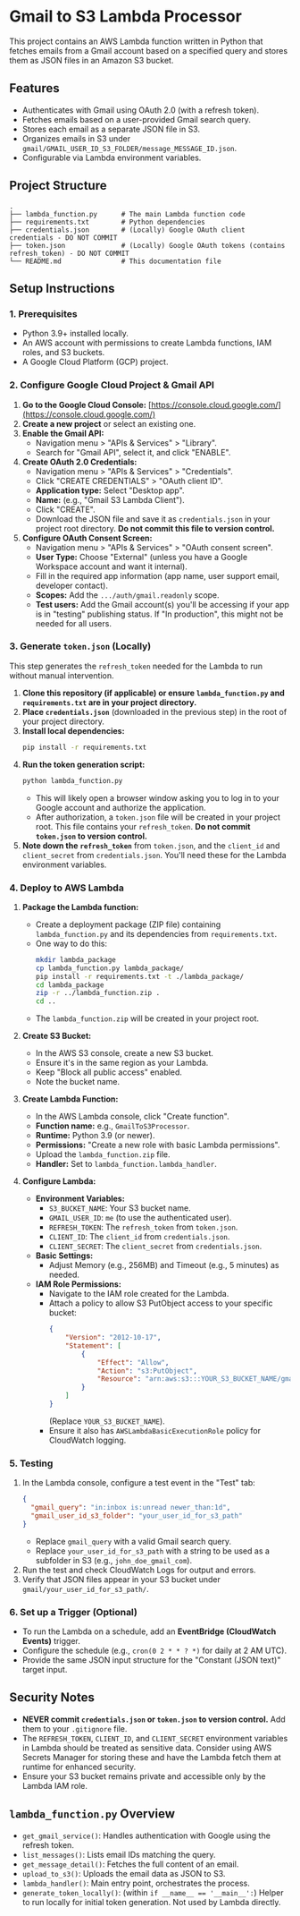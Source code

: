 # Gmail to S3 Lambda Processor

This project contains an AWS Lambda function written in Python that fetches emails from a Gmail account based on a specified query and stores them as JSON files in an Amazon S3 bucket.

## Features

- Authenticates with Gmail using OAuth 2.0 (with a refresh token).
- Fetches emails based on a user-provided Gmail search query.
- Stores each email as a separate JSON file in S3.
- Organizes emails in S3 under `gmail/GMAIL_USER_ID_S3_FOLDER/message_MESSAGE_ID.json`.
- Configurable via Lambda environment variables.

## Project Structure

```
.
├── lambda_function.py      # The main Lambda function code
├── requirements.txt        # Python dependencies
├── credentials.json        # (Locally) Google OAuth client credentials - DO NOT COMMIT
├── token.json              # (Locally) Google OAuth tokens (contains refresh_token) - DO NOT COMMIT
└── README.md               # This documentation file
```

## Setup Instructions

### 1. Prerequisites

- Python 3.9+ installed locally.
- An AWS account with permissions to create Lambda functions, IAM roles, and S3 buckets.
- A Google Cloud Platform (GCP) project.

### 2. Configure Google Cloud Project & Gmail API

1.  **Go to the Google Cloud Console:** [https://console.cloud.google.com/](https://console.cloud.google.com/)
2.  **Create a new project** or select an existing one.
3.  **Enable the Gmail API:**
    -   Navigation menu > "APIs & Services" > "Library".
    -   Search for "Gmail API", select it, and click "ENABLE".
4.  **Create OAuth 2.0 Credentials:**
    -   Navigation menu > "APIs & Services" > "Credentials".
    -   Click "CREATE CREDENTIALS" > "OAuth client ID".
    -   **Application type:** Select "Desktop app".
    -   **Name:** (e.g., "Gmail S3 Lambda Client").
    -   Click "CREATE".
    -   Download the JSON file and save it as `credentials.json` in your project root directory. **Do not commit this file to version control.**
5.  **Configure OAuth Consent Screen:**
    -   Navigation menu > "APIs & Services" > "OAuth consent screen".
    -   **User Type:** Choose "External" (unless you have a Google Workspace account and want it internal).
    -   Fill in the required app information (app name, user support email, developer contact).
    -   **Scopes:** Add the `.../auth/gmail.readonly` scope.
    -   **Test users:** Add the Gmail account(s) you'll be accessing if your app is in "testing" publishing status. If "In production", this might not be needed for all users.

### 3. Generate `token.json` (Locally)

This step generates the `refresh_token` needed for the Lambda to run without manual intervention.

1.  **Clone this repository (if applicable) or ensure `lambda_function.py` and `requirements.txt` are in your project directory.**
2.  **Place `credentials.json`** (downloaded in the previous step) in the root of your project directory.
3.  **Install local dependencies:**
    ```bash
    pip install -r requirements.txt
    ```
4.  **Run the token generation script:**
    ```bash
    python lambda_function.py
    ```
    - This will likely open a browser window asking you to log in to your Google account and authorize the application.
    - After authorization, a `token.json` file will be created in your project root. This file contains your `refresh_token`. **Do not commit `token.json` to version control.**
5.  **Note down the `refresh_token`** from `token.json`, and the `client_id` and `client_secret` from `credentials.json`. You'll need these for the Lambda environment variables.

### 4. Deploy to AWS Lambda

1.  **Package the Lambda function:**
    -   Create a deployment package (ZIP file) containing `lambda_function.py` and its dependencies from `requirements.txt`.
    -   One way to do this:
        ```bash
        mkdir lambda_package
        cp lambda_function.py lambda_package/
        pip install -r requirements.txt -t ./lambda_package/
        cd lambda_package
        zip -r ../lambda_function.zip .
        cd ..
        ```
    -   The `lambda_function.zip` will be created in your project root.

2.  **Create S3 Bucket:**
    -   In the AWS S3 console, create a new S3 bucket.
    -   Ensure it's in the same region as your Lambda.
    -   Keep "Block all public access" enabled.
    -   Note the bucket name.

3.  **Create Lambda Function:**
    -   In the AWS Lambda console, click "Create function".
    -   **Function name:** e.g., `GmailToS3Processor`.
    -   **Runtime:** Python 3.9 (or newer).
    -   **Permissions:** "Create a new role with basic Lambda permissions".
    -   Upload the `lambda_function.zip` file.
    -   **Handler:** Set to `lambda_function.lambda_handler`.

4.  **Configure Lambda:**
    -   **Environment Variables:**
        -   `S3_BUCKET_NAME`: Your S3 bucket name.
        -   `GMAIL_USER_ID`: `me` (to use the authenticated user).
        -   `REFRESH_TOKEN`: The `refresh_token` from `token.json`.
        -   `CLIENT_ID`: The `client_id` from `credentials.json`.
        -   `CLIENT_SECRET`: The `client_secret` from `credentials.json`.
    -   **Basic Settings:**
        -   Adjust Memory (e.g., 256MB) and Timeout (e.g., 5 minutes) as needed.
    -   **IAM Role Permissions:**
        -   Navigate to the IAM role created for the Lambda.
        -   Attach a policy to allow S3 PutObject access to your specific bucket:
            ```json
            {
                "Version": "2012-10-17",
                "Statement": [
                    {
                        "Effect": "Allow",
                        "Action": "s3:PutObject",
                        "Resource": "arn:aws:s3:::YOUR_S3_BUCKET_NAME/gmail/*"
                    }
                ]
            }
            ```
            (Replace `YOUR_S3_BUCKET_NAME`).
        -   Ensure it also has `AWSLambdaBasicExecutionRole` policy for CloudWatch logging.

### 5. Testing

1.  In the Lambda console, configure a test event in the "Test" tab:
    ```json
    {
      "gmail_query": "in:inbox is:unread newer_than:1d",
      "gmail_user_id_s3_folder": "your_user_id_for_s3_path"
    }
    ```
    - Replace `gmail_query` with a valid Gmail search query.
    - Replace `your_user_id_for_s3_path` with a string to be used as a subfolder in S3 (e.g., `john_doe_gmail_com`).
2.  Run the test and check CloudWatch Logs for output and errors.
3.  Verify that JSON files appear in your S3 bucket under `gmail/your_user_id_for_s3_path/`.

### 6. Set up a Trigger (Optional)

-   To run the Lambda on a schedule, add an **EventBridge (CloudWatch Events)** trigger.
-   Configure the schedule (e.g., `cron(0 2 * * ? *)` for daily at 2 AM UTC).
-   Provide the same JSON input structure for the "Constant (JSON text)" target input.

## Security Notes

-   **NEVER commit `credentials.json` or `token.json` to version control.** Add them to your `.gitignore` file.
-   The `REFRESH_TOKEN`, `CLIENT_ID`, and `CLIENT_SECRET` environment variables in Lambda should be treated as sensitive data. Consider using AWS Secrets Manager for storing these and have the Lambda fetch them at runtime for enhanced security.
-   Ensure your S3 bucket remains private and accessible only by the Lambda IAM role.

## `lambda_function.py` Overview

-   `get_gmail_service()`: Handles authentication with Google using the refresh token.
-   `list_messages()`: Lists email IDs matching the query.
-   `get_message_detail()`: Fetches the full content of an email.
-   `upload_to_s3()`: Uploads the email data as JSON to S3.
-   `lambda_handler()`: Main entry point, orchestrates the process.
-   `generate_token_locally()`: (within `if __name__ == '__main__':`) Helper to run locally for initial token generation. Not used by Lambda directly.

